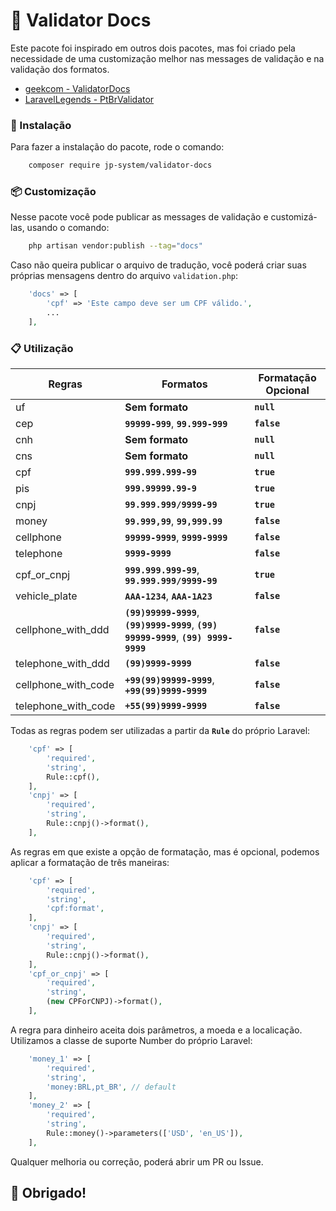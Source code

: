 # 📌 Validator Docs

Este pacote foi inspirado em outros dois pacotes, mas foi criado pela necessidade de uma customização melhor nas messages de validação e na validação dos formatos.

- [geekcom - ValidatorDocs](https://github.com/geekcom/validator-docs)
- [LaravelLegends - PtBrValidator](https://github.com/LaravelLegends/pt-br-validator)

### 🔧 Instalação

Para fazer a instalação do pacote, rode o comando:

```bash
    composer require jp-system/validator-docs
```

### 📦 Customização

Nesse pacote você pode publicar as messages de validação e customizá-las, usando o comando:

```bash
    php artisan vendor:publish --tag="docs"
```

Caso não queira publicar o arquivo de tradução, você poderá criar suas próprias mensagens dentro do arquivo `validation.php`:

```php
    'docs' => [
        'cpf' => 'Este campo deve ser um CPF válido.',
        ...
    ],
```

### 📋 Utilização

| Regras              | Formatos                                                                               | Formatação Opcional |
| ------------------- | -------------------------------------------------------------------------------------- | ------------------- |
| uf                  | **Sem formato**                                                                        | **`null`**          |
| cep                 | **`99999-999`**, **`99.999-999`**                                                      | **`false`**         |
| cnh                 | **Sem formato**                                                                        | **`null`**          |
| cns                 | **Sem formato**                                                                        | **`null`**          |
| cpf                 | **`999.999.999-99`**                                                                   | **`true`**          |
| pis                 | **`999.99999.99-9`**                                                                   | **`true`**          |
| cnpj                | **`99.999.999/9999-99`**                                                               | **`true`**          |
| money               | **`99.999,99`**, **`99,999.99`**                                                       | **`false`**         |
| cellphone           | **`99999-9999`**, **`9999-9999`**                                                      | **`false`**         |
| telephone           | **`9999-9999`**                                                                        | **`false`**         |
| cpf_or_cnpj         | **`999.999.999-99`**, **`99.999.999/9999-99`**                                         | **`true`**          |
| vehicle_plate       | **`AAA-1234`**, **`AAA-1A23`**                                                         | **`false`**         |
| cellphone_with_ddd  | **`(99)99999-9999`**, **`(99)9999-9999`**, **`(99) 99999-9999`**, **`(99) 9999-9999`** | **`false`**         |
| telephone_with_ddd  | **`(99)9999-9999`**                                                                    | **`false`**         |
| cellphone_with_code | **`+99(99)99999-9999`**, **`+99(99)9999-9999`**                                        | **`false`**         |
| telephone_with_code | **`+55(99)9999-9999`**                                                                 | **`false`**         |

Todas as regras podem ser utilizadas a partir da **`Rule`** do próprio Laravel:

```php
    'cpf' => [
        'required',
        'string',
        Rule::cpf(),
    ],
    'cnpj' => [
        'required',
        'string',
        Rule::cnpj()->format(),
    ],
```

As regras em que existe a opção de formatação, mas é opcional, podemos aplicar a formatação de três maneiras:

```php
    'cpf' => [
        'required',
        'string',
        'cpf:format',
    ],
    'cnpj' => [
        'required',
        'string',
        Rule::cnpj()->format(),
    ],
    'cpf_or_cnpj' => [
        'required',
        'string',
        (new CPForCNPJ)->format(),
    ],
```

A regra para dinheiro aceita dois parâmetros, a moeda e a localicação. Utilizamos a classe de suporte Number do próprio Laravel:

```php
    'money_1' => [
        'required',
        'string',
        'money:BRL,pt_BR', // default
    ],
    'money_2' => [
        'required',
        'string',
        Rule::money()->parameters(['USD', 'en_US']),
    ],
```

Qualquer melhoria ou correção, poderá abrir um PR ou Issue.

## 🚀 Obrigado!
